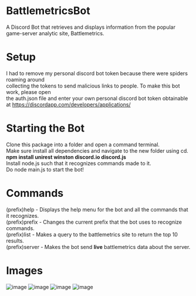 # BattlemetricsBot

  A Discord Bot that retrieves and displays information from the popular game-server analytic site, Battlemetrics.

# Setup 

  I had to remove my personal discord bot token because there were spiders roaming around <br />
  collecting the tokens to send malicious links to people. To make this bot work, please open <br />
  the auth.json file and enter your own personal discord bot token obtainable at https://discordapp.com/developers/applications/ <br />
  
# Starting the Bot

  Clone this package into a folder and open a command terminal. <br />
  Make sure install all dependencies and navigate to the new folder using cd. <br />
  <b> npm install unirest winston discord.io discord.js </b> <br />
  Install node.js such that it recognizes commands made to it. <br />
  Do node main.js to start the bot!

# Commands

(prefix)help - Displays the help menu for the bot and all the commands that it recognizes. <br />
(prefix)prefix <newPrefix> - Changes the current prefix that the bot uses to recognize commands. <br />
(prefix)list <query> - Makes a query to the battlemetrics site to return the top 10 results. <br />
(prefix)server <serverID> - Makes the bot send <b>live</b> battlemetrics data about the server. <br />

# Images 

![image](https://user-images.githubusercontent.com/25600013/55648309-f6051e00-57ad-11e9-9c96-2dd0b1c07a6f.png)
![image](https://user-images.githubusercontent.com/25600013/55648322-fe5d5900-57ad-11e9-8ee7-92c864a39ad1.png)
![image](https://user-images.githubusercontent.com/25600013/55648263-d5d55f00-57ad-11e9-99bd-0cb22bcf4da9.png)
![image](https://user-images.githubusercontent.com/25600013/55648349-13d28300-57ae-11e9-82cc-ea705ceea048.png)


